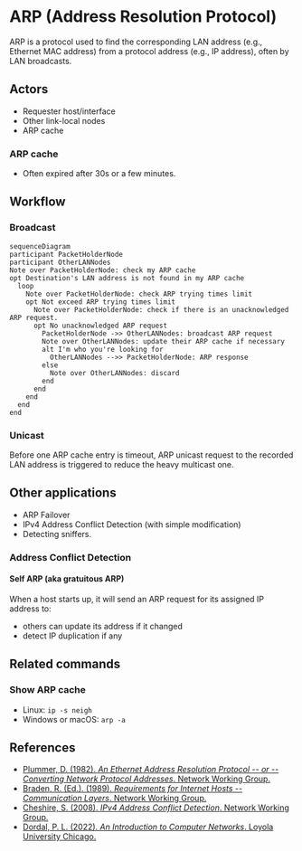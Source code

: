 # ARP (Address Resolution Protocol)
ARP is a protocol used to find the corresponding LAN address (e.g., Ethernet MAC address) from a protocol address
(e.g., IP address), often by LAN broadcasts.
## Actors
- Requester host/interface
- Other link-local nodes
- ARP cache
### ARP cache
- Often expired after 30s or a few minutes. 
## Workflow
### Broadcast
```mermaid
sequenceDiagram
participant PacketHolderNode
participant OtherLANNodes
Note over PacketHolderNode: check my ARP cache
opt Destination's LAN address is not found in my ARP cache
  loop
    Note over PacketHolderNode: check ARP trying times limit
    opt Not exceed ARP trying times limit
      Note over PacketHolderNode: check if there is an unacknowledged ARP request.
      opt No unacknowledged ARP request
        PacketHolderNode ->> OtherLANNodes: broadcast ARP request
        Note over OtherLANNodes: update their ARP cache if necessary
        alt I'm who you're looking for
          OtherLANNodes -->> PacketHolderNode: ARP response
        else
          Note over OtherLANNodes: discard
        end
      end
    end
  end
end

```
### Unicast
Before one ARP cache entry is timeout, ARP unicast request to the recorded LAN address is triggered to reduce 
the heavy multicast one.
## Other applications
- ARP Failover
- IPv4 Address Conflict Detection (with simple modification)
- Detecting sniffers.
### Address Conflict Detection
#### Self ARP (aka gratuitous ARP)
When a host starts up, it will send an ARP request for its assigned IP address to:
- others can update its address if it changed
- detect IP duplication if any
## Related commands
### Show ARP cache
- Linux: `ip -s neigh`
- Windows or macOS: `arp -a`
## References
- [Plummer, D. (1982). *An Ethernet Address Resolution Protocol -- or -- Converting Network Protocol Addresses*. Network Working Group.](https://datatracker.ietf.org/doc/html/rfc826)
- [Braden, R. (Ed.). (1989). *Requirements for Internet Hosts -- Communication Layers*. Network Working Group.](https://datatracker.ietf.org/doc/html/rfc1122.html)
- [Cheshire, S. (2008). *IPv4 Address Conflict Detection*. Network Working Group.](https://datatracker.ietf.org/doc/html/rfc5227)
- [Dordal, P. L. (2022). *An Introduction to Computer Networks*. Loyola University Chicago.](http://intronetworks.cs.luc.edu/)
